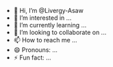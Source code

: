 - 👋 Hi, I’m @Livergy-Asaw
- 👀 I’m interested in ...
- 🌱 I’m currently learning ...
- 💞️ I’m looking to collaborate on ...
- 📫 How to reach me ...
- 😄 Pronouns: ...
- ⚡ Fun fact: ...

<!---
Livergy-Asaw/Livergy-Asaw is a ✨ special ✨ repository because its `README.md` (this file) appears on your GitHub profile.
You can click the Preview link to take a look at your changes.
--->
